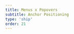 ```yaml
---
title: Menus x Popovers
subtitle: Anchor Positioning
type: 'ship'
order: 21
---
```


<script>
  import ShipScore from '$lib/components/ShipScore.svelte'
</script>

<ShipScore chrome="125" firefox="" safari="" globalScore="66%!" checkIt />
